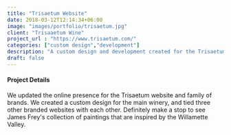 ```yaml
---
title: "Trisaetum Website"
date: 2018-03-12T12:14:34+06:00
image: "images/portfolio/trisaetum.jpg"
client: "Trisaaetum Wine"
project_url : "https://www.trisaetum.com/"
categories: ["custom design","development"]
description: "A custom design and development created for the Trisaetum."
draft: false
---
```


#### Project Details

We updated the online presence for the Trisaetum website and family of brands. We created a custom design for the main winery, and tied three other branded websites with each other. Definitely make a stop to see James Frey's collection of paintings that are inspired by the Willamette Valley.

